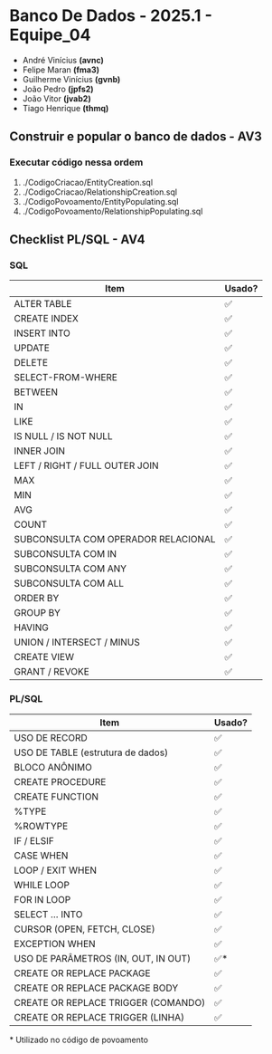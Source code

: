 # Banco De Dados - 2025.1 - Equipe_04

-   André Vinícius **(avnc)**
-   Felipe Maran **(fma3)**
-   Guilherme Vinícius **(gvnb)**
-   João Pedro **(jpfs2)**
-   João Vitor **(jvab2)**
-   Tiago Henrique **(thmq)**

## Construir e popular o banco de dados - AV3

### Executar código nessa ordem

1. ./CodigoCriacao/EntityCreation.sql
2. ./CodigoCriacao/RelationshipCreation.sql
3. ./CodigoPovoamento/EntityPopulating.sql
4. ./CodigoPovoamento/RelationshipPopulating.sql

## Checklist PL/SQL - AV4

### SQL

| Item                                | Usado? |
| ----------------------------------- | ------ |
| ALTER TABLE                         | ✅     |
| CREATE INDEX                        | ✅     |
| INSERT INTO                         | ✅     |
| UPDATE                              | ✅     |
| DELETE                              | ✅     |
| SELECT-FROM-WHERE                   | ✅     |
| BETWEEN                             | ✅     |
| IN                                  | ✅     |
| LIKE                                | ✅     |
| IS NULL / IS NOT NULL               | ✅     |
| INNER JOIN                          | ✅     |
| LEFT / RIGHT / FULL OUTER JOIN      | ✅     |
| MAX                                 | ✅     |
| MIN                                 | ✅     |
| AVG                                 | ✅     |
| COUNT                               | ✅     |
| SUBCONSULTA COM OPERADOR RELACIONAL | ✅     |
| SUBCONSULTA COM IN                  | ✅     |
| SUBCONSULTA COM ANY                 | ✅     |
| SUBCONSULTA COM ALL                 | ✅     |
| ORDER BY                            | ✅     |
| GROUP BY                            | ✅     |
| HAVING                              | ✅     |
| UNION / INTERSECT / MINUS           | ✅     |
| CREATE VIEW                         | ✅     |
| GRANT / REVOKE                      | ✅     |

### PL/SQL

| Item                                | Usado? |
| ----------------------------------- | ------ |
| USO DE RECORD                       | ✅     |
| USO DE TABLE (estrutura de dados)   | ✅     |
| BLOCO ANÔNIMO                       | ✅     |
| CREATE PROCEDURE                    | ✅     |
| CREATE FUNCTION                     | ✅     |
| %TYPE                               | ✅     |
| %ROWTYPE                            | ✅     |
| IF / ELSIF                          | ✅     |
| CASE WHEN                           | ✅     |
| LOOP / EXIT WHEN                    | ✅     |
| WHILE LOOP                          | ✅     |
| FOR IN LOOP                         | ✅     |
| SELECT … INTO                       | ✅     |
| CURSOR (OPEN, FETCH, CLOSE)         | ✅     |
| EXCEPTION WHEN                      | ✅     |
| USO DE PARÂMETROS (IN, OUT, IN OUT) | ✅\*   |
| CREATE OR REPLACE PACKAGE           | ✅     |
| CREATE OR REPLACE PACKAGE BODY      | ✅     |
| CREATE OR REPLACE TRIGGER (COMANDO) | ✅     |
| CREATE OR REPLACE TRIGGER (LINHA)   | ✅     |

\* Utilizado no código de povoamento
